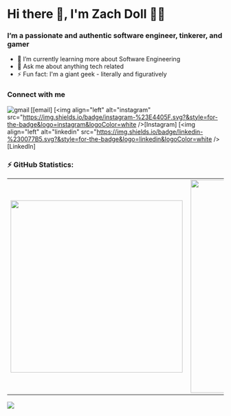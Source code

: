 # Hi there 👋, I'm Zach Doll 👨‍💻  
### I’m a passionate and authentic software engineer, tinkerer, and gamer
<!--
**elanmoridin/elanmoridin** is a ✨ _special_ ✨ repository because its `README.md` (this file) appears on your GitHub profile.

Here are some ideas to get you started:

- 🔭 I’m currently working on ...
- 🌱 I’m currently learning ...
- 👯 I’m looking to collaborate on ...
- 🤔 I’m looking for help with ...
- 💬 Ask me about ...
- 📫 How to reach me: ...
- 😄 Pronouns: ...
- ⚡ Fun fact: ...
-->
- 🌱 I’m currently learning more about Software Engineering
- 💬 Ask me about anything tech related 
- ⚡ Fun fact: I'm a giant geek - literally and figuratively  
### Connect with me
[<img align="left" alt="gmail" src="https://img.shields.io/badge/gmail-D14836?&style=for-the-badge&logo=gmail&logoColor=white" />[email]
[<img align="left" alt="instagram" src="https://img.shields.io/badge/instagram-%23E4405F.svg?&style=for-the-badge&logo=instagram&logoColor=white />[Instagram]
[<img align="left" alt="linkedin" src="https://img.shields.io/badge/linkedin-%230077B5.svg?&style=for-the-badge&logo=linkedin&logoColor=white />[LinkedIn]

### ⚡ GitHub Statistics:  
<center>
  <table>
    <tr>
        <td><img width="400px" align="left" src="https://github-readme-stats.vercel.app/api/?username=elanmoridin&hide=html&layout=compact&theme=chartreuse-dark" /></td>
        <td><img width="495px" align="left" src="https://github-readme-stats.vercel.app/api/top-langs/?username=elanmoridin&layout=compact&theme=chartreuse-dark"/></td>
    </tr>   
  </table>
</center>

![](https://komarev.com/ghpvc/?username=elanmoridin&color=green)
